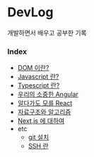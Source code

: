 # DevLog
개발하면서 배우고 공부한 기록

### Index

- [DOM 이란?](dom/index.md)
- [Javascript 란?](Javascript/index.md)
- [Typescript 란?](Typescript/index.md)
- [우리의 소중한 Angular](Angular/index.md)
- [알다가도 모를 React](React/index.md)
- [자료구조와 알고리즘](Algorithms/index.md)
- [Next.js 에 대하여](Next/index.md)
- etc
    - [git 설치](etc/git.md)
    - [SSH 란](etc/ssh.md)
